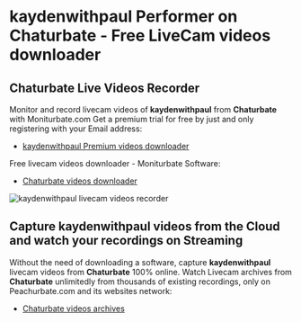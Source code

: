# kaydenwithpaul Performer on Chaturbate - Free LiveCam videos downloader

## Chaturbate Live Videos Recorder

Monitor and record livecam videos of **kaydenwithpaul** from **Chaturbate** with Moniturbate.com
Get a premium trial for free by just and only registering with your Email address:
* [kaydenwithpaul Premium videos downloader](https://moniturbate.com/request-demo-licence-key.html)

Free livecam videos downloader - Moniturbate Software:
* [Chaturbate videos downloader](https://moniturbate.com/moniturbate-download-software.html)

![kaydenwithpaul livecam videos recorder](https://peachurnet.com/templates/moniturbate-software.png)


## Capture kaydenwithpaul videos from the Cloud and watch your recordings on Streaming

Without the need of downloading a software, capture **kaydenwithpaul** livecam videos from **Chaturbate** 100% online.
Watch Livecam archives from **Chaturbate** unlimitedly from thousands of existing recordings, only on Peachurbate.com and its websites network:
* [Chaturbate videos archives](https://peachurnet.com/)
